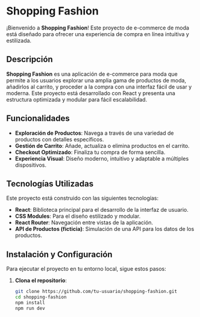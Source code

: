 # Shopping Fashion

¡Bienvenido a **Shopping Fashion**! Este proyecto de e-commerce de moda está diseñado para ofrecer una experiencia de compra en línea intuitiva y estilizada.

## Descripción

**Shopping Fashion** es una aplicación de e-commerce para moda que permite a los usuarios explorar una amplia gama de productos de moda, añadirlos al carrito, y proceder a la compra con una interfaz fácil de usar y moderna. Este proyecto está desarrollado con React y presenta una estructura optimizada y modular para fácil escalabilidad.

## Funcionalidades

- **Exploración de Productos**: Navega a través de una variedad de productos con detalles específicos.
- **Gestión de Carrito**: Añade, actualiza o elimina productos en el carrito.
- **Checkout Optimizado**: Finaliza tu compra de forma sencilla.
- **Experiencia Visual**: Diseño moderno, intuitivo y adaptable a múltiples dispositivos.

## Tecnologías Utilizadas

Este proyecto está construido con las siguientes tecnologías:

- **React**: Biblioteca principal para el desarrollo de la interfaz de usuario.
- **CSS Modules**: Para el diseño estilizado y modular.
- **React Router**: Navegación entre vistas de la aplicación.
- **API de Productos (ficticia)**: Simulación de una API para los datos de los productos.

## Instalación y Configuración

Para ejecutar el proyecto en tu entorno local, sigue estos pasos:

1. **Clona el repositorio**:
   ```bash
   git clone https://github.com/tu-usuario/shopping-fashion.git
   cd shopping-fashion
   npm install
   npm run dev

    

